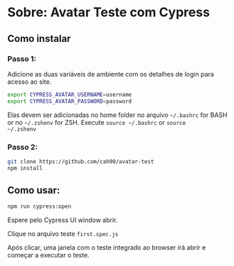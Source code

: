 # Sobre: Avatar Teste com Cypress 

## Como instalar

### Passo 1:

Adicione as duas variáveis de ambiente com os detalhes de login para acesso ao site. 

```bash
export CYPRESS_AVATAR_USERNAME=username
export CYPRESS_AVATAR_PASSWORD=password
```

Elas devem ser adicionadas no home folder no arquivo <code>~/.bashrc</code> for BASH or no <code>~/.zshenv</code> for ZSH.
Execute <code>source ~/.bashrc</code> or <code>source ~/.zshenv</code>

### Passo 2:

```bash
git clone https://github.com/cah90/avatar-test
npm install
```

## Como usar:

```bash
npm run cypress:open
```

Espere pelo Cypress UI window abrir.

Clique no arquivo teste <code>first.spec.js</code>

Após clicar, uma janela com o teste integrado ao browser irá abrir e começar a executar o teste.

